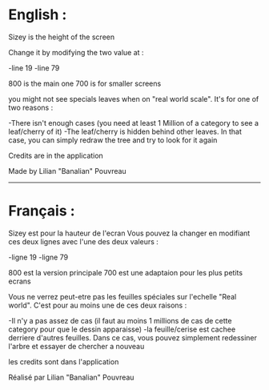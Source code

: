 # English : 

Sizey is the height of the screen

Change it by modifying the two value at : 

-line 19
-line 79

800 is the main one
700 is for smaller screens




you might not see specials leaves when on "real world scale". It's for one of two reasons : 

-There isn't enough cases (you need at least 1 Million of a category to see a leaf/cherry of it)
-The leaf/cherry is hidden behind other leaves. In that case, you can simply redraw the tree and
try to look for it again


Credits are in the application

Made by Lilian "Banalian" Pouvreau


-----------------------------------------------------------------------------
# Français : 


Sizey est pour la hauteur de l'ecran
Vous pouvez la changer en modifiant ces deux lignes avec l'une des deux valeurs : 

-ligne 19
-ligne 79

800 est la version principale
700 est une adaptaion pour les plus petits ecrans

Vous ne verrez peut-etre pas les feuilles spéciales sur l'echelle "Real world".
C'est pour au moins une de ces deux raisons : 

-Il n'y a pas assez de cas (il faut au moins 1 millions de cas de cette category pour que le
dessin apparaisse)
-la feuille/cerise est cachee derriere d'autres feuilles. Dans ce cas, vous pouvez simplement
redessiner l'arbre et essayer de chercher a nouveau

les credits sont dans l'application

Réalisé par Lilian "Banalian" Pouvreau
